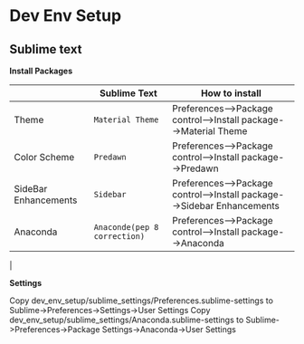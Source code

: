 
# Dev Env Setup

## Sublime text

**Install Packages**


|                |Sublime Text                   |How to install                       |
|----------------|-------------------------------|-----------------------------|
|Theme           |`Material Theme`               |Preferences-->Package control-->Install package-->Material Theme            |
|Color Scheme    |`Predawn       `               |Preferences-->Package control-->Install package-->Predawn
|SideBar Enhancements   |`Sidebar`               |Preferences-->Package control-->Install package-->Sidebar Enhancements
|Anaconda   |`Anaconde(pep 8 correction)`               |Preferences-->Package control-->Install package-->Anaconda
   |

**Settings**

Copy dev_env_setup/sublime_settings/Preferences.sublime-settings to  Sublime->Preferences->Settings->User Settings
Copy dev_env_setup/sublime_settings/Anaconda.sublime-settings to  Sublime->Preferences->Package Settings->Anaconda->User Settings
